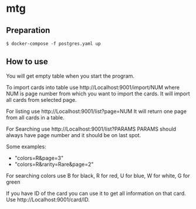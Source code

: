 # mtg

## Preparation

```
$ docker-compose -f postgres.yaml up
```

## How to use

You will get empty table when you start the program.

To import cards into table use http://Localhost:9001/import/NUM
where NUM is page number from which you want to import the cards.
It will import all cards from selected page.

For listing use  http://Localhost:9001/list?page=NUM
It will return one page from all cards in a table.

For Searching use  http://Localhost:9001/list?PARAMS 
PARAMS should always have page number and it should be on last spot.

Some examples:
* "colors=R&page=3"
* "colors=R&rarity=Rare&page=2"              

For searching colors use B for black, R for red, U for blue, W for white, G for green

If you have ID of the card you can use it to get all information on that card.
Use http://Localhost:9001/card/ID.

